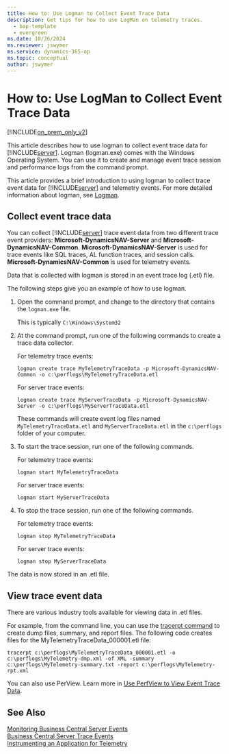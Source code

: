 ```yaml
---
title: How to: Use Logman to Collect Event Trace Data
description: Get tips for how to use LogMan on telemetry traces.
  - bap-template
  - evergreen
ms.date: 10/26/2024
ms.reviewer: jswymer
ms.service: dynamics-365-op
ms.topic: conceptual
author: jswymer
---
```

# How to: Use LogMan to Collect Event Trace Data

[!INCLUDE[on_prem_only_v2](../developer/includes/on_prem_only_v2.md)]

This article describes how to use logman to collect event trace data for [!INCLUDE[server](../developer/includes/server.md)]. Logman (logman.exe) comes with the Windows Operating System. You can use it to create and manage event trace session and performance logs from the command prompt.

This article provides a brief introduction to using logman to collect trace event data for [!INCLUDE[server](../developer/includes/server.md)] and telemetry events. For more detailed information about logman, see [Logman](/previous-versions/windows/it-pro/windows-server-2012-R2-and-2012/cc753820(v=ws.11)).
  
## Collect event trace data

You can collect [!INCLUDE[server](../developer/includes/server.md)] trace event data from two different trace event providers: **Microsoft-DynamicsNAV-Server** and **Microsoft-DynamicsNAV-Common**. **Microsoft-DynamicsNAV-Server** is used for trace events like SQL traces, AL function traces, and session calls. **Microsoft-DynamicsNAV-Common** is used for telemetry events. 

Data that is collected with logman is stored in an event trace log \(.etl\) file.  

The following steps give you an example of how to use logman. 
  
1. Open the command prompt, and change to the directory that contains the `logman.exe` file.

   This is typically `C:\Windows\System32`

1. At the command prompt, run one of the following commands to create a trace data collector. 

   For telemetry trace events:

   ```
   logman create trace MyTelemetryTraceData -p Microsoft-DynamicsNAV-Common -o c:\perflogs\MyTelemetryTraceData.etl
   ```

   For server trace events:

   ```
   logman create trace MyServerTraceData -p Microsoft-DynamicsNAV-Server -o c:\perflogs\MyServerTraceData.etl
   ```

   These commands will create event log files named `MyTelemetryTraceData.etl` and `MyServerTraceData.etl` in the `c:\perflogs` folder of your computer. 

1. To start the trace session, run one of the following commands.

   For telemetry trace events:

   ```
   logman start MyTelemetryTraceData 
   ```

   For server trace events:

   ```
   logman start MyServerTraceData 
   ```

1. To stop the trace session, run one of the following commands. 

   For telemetry trace events:

   ```
   logman stop MyTelemetryTraceData 
   ```

   For server trace events:

   ```
   logman stop MyServerTraceData 
   ```

The data is now stored in an .etl file. 

## View trace event data

There are various industry tools available for viewing data in .etl files.

For example, from the command line, you can use the
 [tracerpt command](/previous-versions/windows/it-pro/windows-server-2012-R2-and-2012/cc732700(v=ws.11)) to create dump files, summary, and report files. The following code creates files for the MyTelemetryTraceData_000001.etl file:  
  
```
tracerpt c:\perflogs\MyTelemetryTraceData_000001.etl -o c:\perflogs\MyTelemetry-dmp.xml -of XML -summary c:\perflogs\MyTelemetry-summary.txt -report c:\perflogs\MyTelemetry-rpt.xml
```

You can also use PerView. Learn more in [Use PerfView to View Event Trace Data](monitor-use-perfview-view-event-trace-data.md).
  
## See Also  
 [Monitoring Business Central Server Events](monitor-server-events.md)   
 [Business Central Server Trace Events](server-trace-events.md)  
 [Instrumenting an Application for Telemetry](../developer/devenv-instrument-application-for-telemetry.md)  
